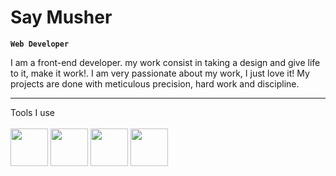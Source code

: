 # Say Musher

**`Web Developer`**

I am a front-end developer. my work consist in taking a design and give life to it, make it work!. I am very passionate about my work, I just love it! My projects are done with meticulous precision, hard work and discipline.

---

Tools I use </br>
</br>
<img width="60px" padding-right="10px" src="https://cdn.jsdelivr.net/gh/devicons/devicon/icons/html5/html5-plain.svg" />
<img width="60px" padding-right="10px" src="https://cdn.jsdelivr.net/gh/devicons/devicon/icons/css3/css3-plain.svg" />
<img width="60px" padding-right="10px" src="https://cdn.jsdelivr.net/gh/devicons/devicon/icons/javascript/javascript-plain.svg">
<img width="60px" padding-right="10px" src="https://cdn.jsdelivr.net/gh/devicons/devicon/icons/react/react-original.svg" />
                    
          


